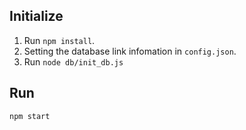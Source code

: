 ## Initialize           
1. Run `npm install`.
2. Setting the database link infomation in `config.json`.
3. Run `node db/init_db.js`

## Run
```bash
npm start
```